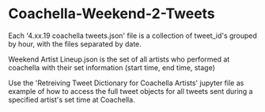 # Coachella-Weekend-2-Tweets

Each '4.xx.19 coachella tweets.json' file is a collection of tweet_id's grouped by hour, with the files separated by date.


Weekend Artist Lineup.json is the set of all artists who performed at coachella with their set information (start time, end time, stage)

Use the 'Retreiving Tweet Dictionary for Coachella Artists' jupyter file as example of how to access the full tweet objects for all tweets sent during a specified artist's set time at Coachella.
